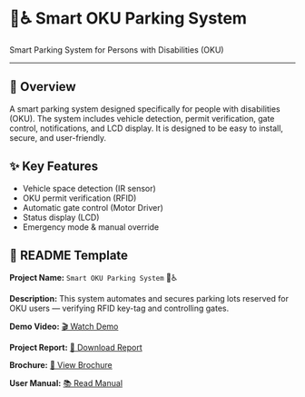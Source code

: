 # 🚗♿ Smart OKU Parking System

Smart Parking System for Persons with Disabilities (OKU)

---

## 📌 Overview

A smart parking system designed specifically for people with disabilities (OKU). The system includes vehicle detection, permit verification, gate control, notifications, and LCD display. It is designed to be easy to install, secure, and user-friendly.

## ✨ Key Features

* Vehicle space detection (IR sensor)
* OKU permit verification (RFID)
* Automatic gate control (Motor Driver)
* Status display (LCD)
* Emergency mode & manual override


## 📝 README Template

**Project Name:** `Smart OKU Parking System` 🚗♿


**Description:**
This system automates and secures parking lots reserved for OKU users — verifying RFID key-tag and controlling gates.

**Demo Video:** [🎬 Watch Demo](https://example.com/demo)

**Project Report:** [📄 Download Report](https://FYP_Report.pdf)

**Brochure:** [📘 View Brochure](https://example.com/brochure.pdf)

**User Manual:** [📚 Read Manual](https://example.com/manual.pdf)
